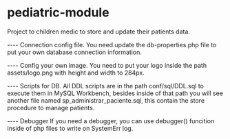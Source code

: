 # pediatric-module
Project to children medic to store and update their patients data.

---- Connection config file.
You need update the db-properties.php file to put your own database connection information.

---- Config your own image.
You need to put your logo inside the path assets/logo.png with height and width to 284px.

---- Scripts for DB.
All DDL scripts are in the path conf/sql/DDL.sql to execute them in MySQL Workbench, besides inside of that path you will see another file named sp_administrar_paciente.sql, this contain the store procedure to manage patients.

---- Debugger 
If you need a debugger, you can use debugger() funcition inside of php files to write on SystemErr log.

